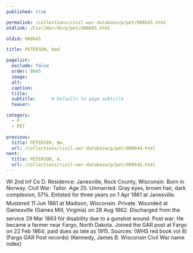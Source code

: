 ```yaml
---
published: true

permalink: /collections/civil-war-database/p/pet/008645.html
oldlink: /CivilWar/db/p/pet/008645.html

oldid: 008645

title: PETERSON, Aad

pagelist:
  exclude: false
  order: 8645
  image: 
  alt:
  caption:
  title:
  subtitle:      # Defaults to page subtitle
  teaser:

category: 
  - P 
  - PET

previous:
  title: PETERSEN, Wm.
  url: /collections/civil-war-database/p/pet/008644.html  
next:
  title: PETERSON, A.
  url: /collections/civil-war-database/p/pet/008646.html   
---
```

WI 2nd Inf Co D. Residence: Janesville, Rock County, Wisconsin. Born in Norway. Civil War: Tailor. Age 25. Unmarried. Gray eyes, brown hair, dark complexion, 5&#146;7&frac34;&#148;. Enlisted for three years on 1 Apr 1861 at Janesville. Mustered 11 Jun 1861 at Madison, Wisconsin. Private. Wounded at Gainesville (Gaines&#146; Mill, Virginia) on 28 Aug 1862. Discharged from the service 29 Mar 1863 for disability due to a gunshot wound. Post war: He became a farmer near Fargo, North Dakota. Joined the GAR post at Fargo on 22 Feb 1864; paid dues as late as 1915. Sources: (WHS red book vol 8) (Fargo GAR Post records) (Kennedy, James B. Wisconsin Civil War name index)